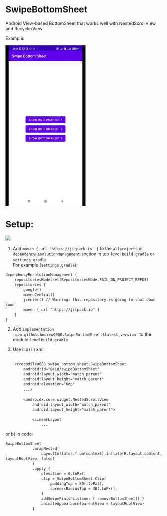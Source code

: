 # SwipeBottomSheet

Android View-based BottomSheet that works well with NestedScrollView and RecyclerView.

Example:

![picture](https://raw.githubusercontent.com/Andrew0000/SwipeBottomSheet/master/files/SwipeBottomSheet_example.gif)


# Setup:  

[![](https://jitpack.io/v/Andrew0000/SwipeBottomSheet.svg)](https://jitpack.io/#Andrew0000/SwipeBottomSheet)

1. Add `maven { url 'https://jitpack.io' }` to the `allprojects` or `dependencyResolutionManagement` section in top-level `build.gradle` or `settings.gradle`.  
For example (`settings.gradle`):
```
dependencyResolutionManagement {
    repositoriesMode.set(RepositoriesMode.FAIL_ON_PROJECT_REPOS)
    repositories {
        google()
        mavenCentral()
        jcenter() // Warning: this repository is going to shut down soon
        maven { url "https://jitpack.io" }
    }
}
```
2. Add `implementation 'com.github.Andrew0000:SwipeBottomSheet:$latest_version'` to the module-level `build.gradle`  

3. Use it a) in xml:
```

    <crocodile8008.swipe_bottom_sheet.SwipeBottomSheet
        android:id="@+id/swipeBottomSheet"
        android:layout_width="match_parent"
        android:layout_height="match_parent"
        android:elevation="6dp"
        ...>

        <androidx.core.widget.NestedScrollView
            android:layout_width="match_parent"
            android:layout_height="match_parent">

            <LinearLayout
                ...
```
or b) in code:
```
SwipeBottomSheet
            .wrapNested(
                LayoutInflater.from(context).inflate(R.layout.content, layoutRootView, false)
            )
            .apply {
                elevation = 6.toPx()
                clip = SwipeBottomSheet.Clip(
                    paddingTop = 80f.toPx(),
                    cornersRadiusTop = 40f.toPx(),
                )
                addSwipeFinishListener { removeBottomSheet() }
                animateAppearance(parentView = layoutRootView)
            }
```
